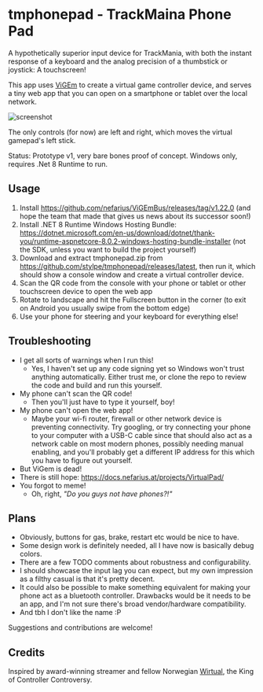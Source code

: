 # tmphonepad - TrackMaina Phone Pad

A hypothetically superior input device for TrackMania, with both the instant response of a keyboard and the analog precision of a thumbstick or joystick: A touchscreen!

This app uses [ViGEm](https://docs.nefarius.at/projects/ViGEm/) to create a virtual game controller device, and serves a tiny web app that you can open on a smartphone or tablet over the local network.

![screenshot](https://github.com/stylpe/tmphonepad/assets/99851/b80f99df-85ee-4034-accf-fcda33214132)

The only controls (for now) are left and right, which moves the virtual gamepad's left stick.

Status: Prototype v1, very bare bones proof of concept. Windows only, requires .Net 8 Runtime to run.

## Usage

1. Install https://github.com/nefarius/ViGEmBus/releases/tag/v1.22.0 (and hope the team that made that gives us news about its successor soon!)
2. Install .NET 8 Runtime Windows Hosting Bundle: https://dotnet.microsoft.com/en-us/download/dotnet/thank-you/runtime-aspnetcore-8.0.2-windows-hosting-bundle-installer (not the SDK, unless you want to build the project yourself)
2. Download and extract tmphonepad.zip from https://github.com/stylpe/tmphonepad/releases/latest, then run it, which should show a console window and create a virtual controller device.
3. Scan the QR code from the console with your phone or tablet or other touchscreen device to open the web app
4. Rotate to landscape and hit the Fullscreen button in the corner (to exit on Android you usually swipe from the bottom edge)
5. Use your phone for steering and your keyboard for everything else!

## Troubleshooting
- I get all sorts of warnings when I run this!
  - Yes, I haven't set up any code signing yet so Windows won't trust anything automatically. Either trust me, or clone the repo to review the code and build and run this yourself.
- My phone can't scan the QR code!
  - Then you'll just have to type it yourself, boy!
- My phone can't open the web app!
  - Maybe your wi-fi router, firewall or other network device is preventing connectivity. Try googling, or try connecting your phone to your computer with a USB-C cable since that should also act as a network cable on most modern phones, possibly needing manual enabling, and you'll probably get a different IP address for this which you have to figure out yourself.
 - But ViGem is dead!
  - There is still hope: https://docs.nefarius.at/projects/VirtualPad/
- You forgot to meme!
  - Oh, right, *"Do you guys not have phones?!"*

## Plans

- Obviously, buttons for gas, brake, restart etc would be nice to have.
- Some design work is definitely needed, all I have now is basically debug colors.
- There are a few TODO comments about robustness and configurability.
- I should showcase the input lag you can expect, but my own impression as a filthy casual is that it's pretty decent.
- It could also be possible to make something equivalent for making your phone act as a bluetooth controller. Drawbacks would be it needs to be an app, and I'm not sure there's broad vendor/hardware compatibility.
- And tbh I don't like the name :P

Suggestions and contributions are welcome!

## Credits

Inspired by award-winning streamer and fellow Norwegian [Wirtual](https://www.twitch.tv/wirtual), the King of Controller Controversy. 
